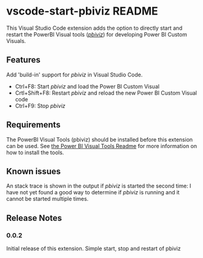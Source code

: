 # vscode-start-pbiviz README

This Visual Studio Code extension adds the option to directly start and restart the PowerBI Visual tools ([*pbiviz*](https://github.com/Microsoft/PowerBI-visuals-tools))
for developing Power BI Custom Visuals.

## Features

Add 'build-in' support for *pbiviz* in Visual Studio Code.

- Ctrl+F8:        Start *pbiviz* and load the Power BI Custom Visual
- Crtl+Shift+F8:  Restart *pbiviz* and reload the new Power BI Custom Visual code
- Ctrl+F9:        Stop *pbiviz*

## Requirements

The PowerBI Visual Tools (pbiviz) should be installed before this extension can be used. 
See [the Power BI Visual Tools Readme](https://github.com/Microsoft/PowerBI-visuals-docs/blob/master/tools/README.md#installation)
for more information on how to install the tools.

## Known issues

An stack trace is shown in the output if *pbiviz* is started the second time: I have not yet found a good way to
determine if *pbiviz* is running and it cannot be started multiple times. 

## Release Notes

### 0.0.2
Initial release of this extension.
Simple start, stop and restart of pbiviz
